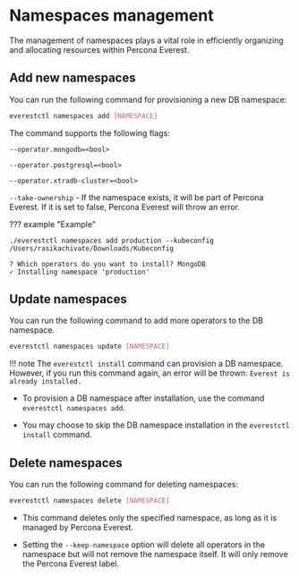 # Namespaces management

The management of namespaces plays a vital role in efficiently organizing and allocating resources within Percona Everest.

## Add new namespaces

You can run the following command for provisioning a new DB namespace:

```sh
everestctl namespaces add [NAMESPACE]
```

The command supports the following flags:

`--operator.mongodb=<bool>`

`--operator.postgresql=<bool>`

`--operator.xtradb-cluster=<bool>`

`--take-ownership` - If the namespace exists, it will be part of Percona Everest. If it is set to false, Percona Everest will throw an error.

 ??? example "Example"
    
    ./everestctl namespaces add production --kubeconfig /Users/rasikachivate/Downloads/Kubeconfig 

    ? Which operators do you want to install? MongoDB    
    ✓ Installing namespace 'production'


## Update namespaces

You can run the following command to add more operators to the DB namespace.


```sh
everestctl namespaces update [NAMESPACE] 
```

!!! note
    The `everestctl install` command can provision a DB namespace. However, if you run this command again, an error will be thrown: `Everest is already installed.`


- To provision a DB namespace after installation, use the command `everestctl namespaces add`. 

- You may choose to skip the DB namespace installation in the `everestctl install` command.


## Delete namespaces

You can run the following command for deleting namespaces:

```sh
everestctl namespaces delete [NAMESPACE]
```

- This command deletes only the specified namespace, as long as it is managed by Percona Everest.

- Setting the `--keep-namespace` option will delete all operators in the namespace but will not remove the namespace itself. It will only remove the Percona Everest label.






